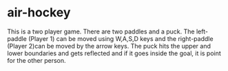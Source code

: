 # air-hockey
This is a two player game. There are two paddles and a puck. The left-paddle (Player 1) can be moved using W,A,S,D keys and the right-paddle (Player 2)can be moved by the arrow keys. The puck hits the upper and lower boundaries and gets reflected and if it goes inside the goal, it is point for the other person.
